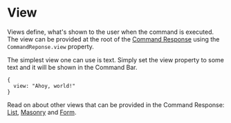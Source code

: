 # View

Views define, what's shown to the user when the command is executed. The view can be provided at the root of the [Command Response](command-response.md) using the `CommandReponse.view` property. 

The simplest view one can use is text. Simply set the view property to some text and it will be shown in the Command Bar.

```text
{
  view: "Ahoy, world!"
}
```

Read on about other views that can be provided in the Command Response: [List](command-response-view-list.md#list), [Masonry](command-response-view-list.md#masonry) and [Form](command-response-view-form.md). 

